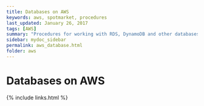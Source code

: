 ```yaml
---
title: Databases on AWS
keywords: aws, spotmarket, procedures
last_updated: January 26, 2017
tags: [AWS]
summary: "Procedures for working with RDS, DynamoDB and other databases"
sidebar: mydoc_sidebar
permalink: aws_database.html
folder: aws
---
```


# Databases on AWS

{% include links.html %}
